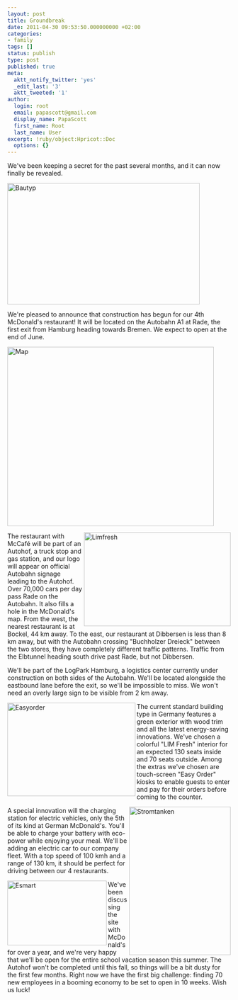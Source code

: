 ```yaml
---
layout: post
title: Groundbreak
date: 2011-04-30 09:53:50.000000000 +02:00
categories:
- family
tags: []
status: publish
type: post
published: true
meta:
  aktt_notify_twitter: 'yes'
  _edit_last: '3'
  aktt_tweeted: '1'
author:
  login: root
  email: papascott@gmail.com
  display_name: PapaScott
  first_name: Root
  last_name: User
excerpt: !ruby/object:Hpricot::Doc
  options: {}
---
```

<p>We've been keeping a secret for the past several months, and it can now finally be revealed.</p>
<p><img src="https://www.papascott.de/wordpress/wp-content/uploads/2011/04/bautyp.jpg" alt="Bautyp" border="0" width="434" height="274" /></p>
<p>We're pleased to announce that construction has begun for our 4th McDonald's restaurant! It will be located on the Autobahn A1 at Rade, the first exit from Hamburg heading towards Bremen. We expect to open at the end of June.</p>
<p><img src="https://www.papascott.de/wordpress/wp-content/uploads/2011/04/map.jpg" alt="Map" border="0" width="466" height="405" /></p>
<p><img src="https://www.papascott.de/wordpress/wp-content/uploads/2011/04/limfresh.jpg" alt="Limfresh" border="0" width="331" height="212" align="right" />The restaurant with McCafé will be part of an Autohof, a truck stop and gas station, and our logo will appear on official Autobahn signage leading to the Autohof. Over 70,000 cars per day pass Rade on the Autobahn. It also fills a hole in the McDonald's map. From the west, the nearest restaurant is at Bockel, 44 km away. To the east, our restaurant at Dibbersen is less than 8 km away, but with the Autobahn crossing "Buchholzer Dreieck" between the two stores, they have completely different traffic patterns. Traffic from the Elbtunnel heading south drive past Rade, but not Dibbersen. </p>
<p>We'll be part of the LogPark Hamburg, a logistics center currently under construction on both sides of the Autobahn. We'll be located alongside the eastbound lane before the exit, so we'll be impossible to miss. We won't need an overly large sign to be visible from 2 km away.</p>
<p><img src="https://www.papascott.de/wordpress/wp-content/uploads/2011/04/easyoder.jpg" alt="Easyorder" border="0" width="289" height="211" align="left" />The current standard building type in Germany features a green exterior with wood trim and all the latest energy-saving innovations. We've chosen a colorful "LIM Fresh" interior for an expected 130 seats inside and 70 seats outside. Among the extras we've chosen are touch-screen "Easy Order" kiosks to enable guests to enter and pay for their orders before coming to the counter.</p>
<p><img src="https://www.papascott.de/wordpress/wp-content/uploads/2011/04/stromtanken.jpg" alt="Stromtanken" border="0" width="229" height="335" align="right" />A special innovation will the charging station for electric vehicles, only the 5th of its kind at German McDonald's. You'll be able to charge your battery with eco-power while enjoying your meal. We'll be adding an electric car to our company fleet. With a top speed of 100 kmh and a range of 130 km, it should be perfect for driving between our 4 restaurants.</p>
<p><img src="https://www.papascott.de/wordpress/wp-content/uploads/2011/04/esmart.jpg" alt="Esmart" border="0" width="224" height="146" align="left" />We've been discussing the site with McDonald's for over a year, and we're very happy that we'll be open for the entire school vacation season this summer. The Autohof won't be completed until this fall, so things will be a bit dusty for the first few months. Right now we have the first big challenge: finding 70 new employees in a booming economy to be set to open in 10 weeks. Wish us luck!</p>
